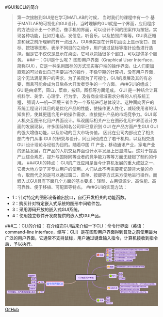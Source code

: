 #GUI和CLI的简介

>第一次接触到GUI是在学习MATLAB的时候，
 当时我们的课程中有一个
基于MATLAB的可视化和GUI设计，当时理解的GUI就是一个界面，应用程序的方法设计出一个界面，像手机的界面，可以设计不同的图案作为按钮，实现各种功能，比如打电话，发信息，听音乐，以及拍照片等等。GUI真正概念和我之前所理解的有一点出入，GUI确实是在计算机画面上显示窗口、图标、按钮等图形，表示不同目的之动作，用户通过鼠标等指针设备进行选择。但是它不仅仅是显示在桌面，它可以包括很多个窗口，可以提供多个服务。
###一：GUI是什么呢？
图形用户界面（Graphical User Interface，简称GUI），它是一种采用图标的方式现实客户端的操作界面，让人们更加直观的可以看出自己需要进行的操作，不像早期的计算机，没有用户界面，这个无法满足客户的需求，为了美观为了可视化，GUI的发展及其的有必要，而且可能会成为日后各大开发者竞争的一个方面。
###GUI的组成：
GUI是由桌面，窗口，菜单，按钮，图标等方面组成。
GUI 是一种结合计算机科学、美学、心理学、行为学，
及各商业领域需求分析的人机系统工程，
强调人—机—环境三者作为一个系统进行总体设计。这种面向客户的系统工程设计其目的是优化产品的性能，使操作更人性化，减轻使用者的认知负担，使其更适合用户的操作需求，直接提升产品的市场竞争力。GUI 即人机交互图形化用户界面设计。纵观国际相关产业在图形化用户界面设计方面的发展现状，许多国际知名公司早已意识到 GUI 在产品方面产生GUI
GUI的强大增值功能，以及带动的巨大市场价值，
因此在公司内部设立了相关部门专门从事 GUI 的研究与设计，同业间也成立了若干机构，以互相交流 GUI 设计理论与经验为目的。随着中国 IT 产业，移动通讯产业，家电产业的迅猛发展，在产品的人机交互界面设计水平发展上日显滞后，这对于提高产业综合素质，提升与国际同等业者的竞争能力等等方面无疑起了制约的作用。
###GUI的特点：
GUI的广泛应用是当今计算机发展的重大成就之一，它极大地方便了非专业用户的使用。人们从此不再需要死记硬背大量的命令，取而代之的是可以通过窗口、菜单、按键等方式来方便地进行操作。而嵌入式GUI具有下面几个方面的基本要求：轻型、占用资源少、高性能、高可靠性、便于移植、可配置等特点。
###GUI的实现方法：
* 1：针对特定的图形设备输出接口，自行开发相关的功能函数。
* 2：购买针对特定嵌入式系统的图形中间软件包。
* 3：采用源码开放的嵌入式GUI系统。
* 4：使用独立软件开发商提供的嵌入式GUI产品。

###二：CLI的介绍：
在介绍完GUI后来介绍一下CLI：命令行界面（英语：command-line interface，缩写：CLI）是在图形用户界面得到普及之前使用最为广泛的用户界面，它通常不支持鼠标，用户通过键盘输入指令，计算机接收到指令后，予以执行。
![naotu](/ci.png)
[GitHub](https://github.com/gaofanfan/gui-and-cli)
